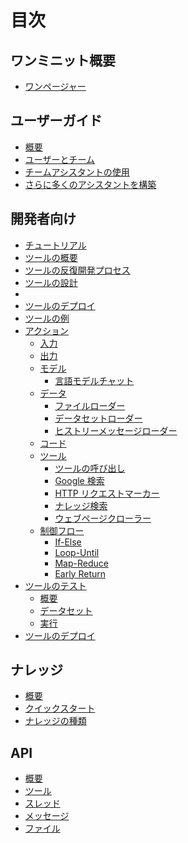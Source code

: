 # 目次

## ワンミニット概要

- [ワンページャー](one-page.md)

## ユーザーガイド

- [概要](guide/overview.md)
- [ユーザーとチーム](guide/teams/overview.md)
- [チームアシスタントの使用](guide/teams/use-assistant.md)
- [さらに多くのアシスタントを構築](guide/teams/build-assistant.md)

## 開発者向け

- [チュートリアル](developers/tutorial.md)
- [ツールの概要](overview/understanding-imprai-architecture.md)
- [ツールの反復開発プロセス](developers/iterative-development-process-of-an-agent.md)
- [ツールの設計](agents/design-your-agent/README.md)
- [](agents/design-your-agent/reference-action-output.md)
- [ツールのデプロイ](agents/deploy-your-agent.md)
- [ツールの例](agents/example-tool.md)
- [アクション](agents/design-your-agent/actions/README.md)
  - [入力](agents/design-your-agent/actions/input.md)
  - [出力](agents/design-your-agent/actions/output.md)
  - [モデル](agents/design-your-agent/actions/model/README.md)
    - [言語モデルチャット](agents/design-your-agent/actions/model/language-model-chat.md)
    <!-- - [言語モデルコンプリート](agents/design-your-agent/actions/model/language-model-completion.md) -->
  - [データ](agents/design-your-agent/actions/data/README.md)
    - [ファイルローダー](agents/design-your-agent/actions/data/file-loader.md)
    - [データセットローダー](agents/design-your-agent/actions/data/dataset-loader.md)
    - [ヒストリーメッセージローダー](agents/design-your-agent/actions/data/thread-messages-loader.md)
  - [コード](agents/design-your-agent/actions/code.md)
  - [ツール](agents/design-your-agent/actions/tools/README.md)
    - [ツールの呼び出し](agents/design-your-agent/actions/tools/call-agent.md)
    - [Google 検索](agents/design-your-agent/actions/tools/google-search.md)
    <!-- - [You.com 検索](agents/design-your-agent/actions/tools/you-search.md) -->
    - [HTTP リクエストマーカー](agents/design-your-agent/actions/tools/http-request-maker.md)
    - [ナレッジ検索](agents/design-your-agent/actions/tools/knowledge-search.md)
    - [ウェブページクローラー](agents/design-your-agent/actions/tools/web-page-crawler.md)
        <!-- - [コードインタープリター](developers/design-your-agent/actions/tools/code-interpreter.md) -->
        <!-- - [高度なコード実行](agents/design-your-agent/actions/tools/advanced-code-executor.md) -->
        <!-- - [Dalle 画像生成器](agents/design-your-agent/actions/tools/dalle-image-generator.md)
          <!-- - [Stable Diffusion](agents/design-your-agent/actions/tools/stable-diffusion.md)
        <!-- - [ヒストリーメッセージローダー](agents/design-your-agent/actions/tools/thread-message-loader.md) -->
        <!-- - [テキストから音声へ](agents/design-your-agent/actions/tools/text-to-audio.md) -->
      <!-- - [すべてを可視化](agents/design-your-agent/actions/tools/visualize-everything.md) -->
  - [制御フロー](agents/design-your-agent/actions/control-flow/README.md)
    - [If-Else](agents/design-your-agent/actions/control-flow/if-else.md)
    - [Loop-Until](agents/design-your-agent/actions/control-flow/loop-until.md)
    - [Map-Reduce](agents/design-your-agent/actions/control-flow/map-reduce.md)
    - [Early Return](agents/design-your-agent/actions/control-flow/early-return.md)
- [ツールのテスト](developers/test-your-agent/README.md)
  - [概要](agents/test-your-agent/overview.md)
  - [データセット](agents/test-your-agent/datasets.md)
  <!-- - [プレイグラウンド](agents/test-your-agent/playground.md) -->
  - [実行](agents/test-your-agent/runs.md)
- [ツールのデプロイ](agents/deploy-your-agent.md)
<!-- - [ツール API](agents/deploy-your-agent.md) -->

## ナレッジ

- [概要](knowledge/overview.md)
- [クイックスタート](knowledge/quick-start.md)
- [ナレッジの種類](knowledge/knowledge-types.md)

## API

- [概要](assistant/overview.md)
- [ツール](assistant/api.md)
- [スレッド](assistant/thread.md)
- [メッセージ](assistant/message.md)
- [ファイル](assistant/file.md)

<!-- ## 価格

- [価格](pricing/overview.md) -->

<!-- ## imprai チームへの -->

